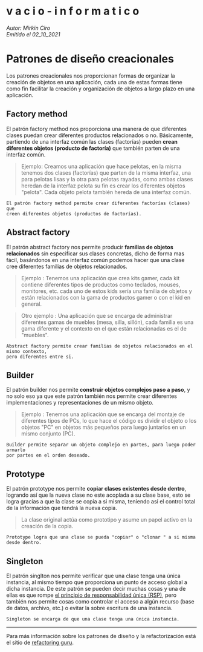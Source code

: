 v a c i o - i n f o r m a t i c o
====
*Autor: Mirkin Ciro* <br>
*Emitido el 02_10_2021*

# Patrones de diseño creacionales

Los patrones creacionales nos proporcionan formas de organizar la creación de objetos en una aplicación, cada una de estas formas tiene como fin facilitar la creación y organización de objetos a largo plazo en una aplicación.

## Factory method
El patrón factory method nos proporciona una manera de que diferentes clases puedan crear diferentes productos relacionados o no. Básicamente, partiendo de una interfaz común las clases (factorías) pueden **crean diferentes objetos (producto de factoría)** que también parten de una interfaz común.

> Ejemplo: Creamos una aplicación que hace pelotas, en la misma tenemos dos clases (factorías) que parten de la misma interfaz, una para pelotas lisas y la otra para pelotas rayadas, como ambas clases heredan de la interfaz pelota su fin es crear los diferentes objetos "pelota". Cada objeto pelota también hereda de una interfaz común.

    El patrón factory method permite crear diferentes factorías (clases) que
    creen diferentes objetos (productos de factorías).

## Abstract factory
El patrón abstract factory nos permite producir **familias de objetos relacionados** sin especificar sus clases concretas, dicho de forma mas fácil, basándonos en una interfaz común podemos hacer que una clase cree diferentes familias de objetos relacionados.

> Ejemplo : Tenemos una aplicación que crea kits gamer, cada kit contiene diferentes tipos de productos como teclados, mouses, monitores, etc. cada uno de estos kids sería una familia de objetos y están relacionados con la gama de productos gamer o con el kid en general.

> Otro ejemplo : Una aplicación que se encarga de administrar diferentes gamas de muebles (mesa, silla, sillón), cada familia es una gama diferente y el contexto en el que están relacionadas es el de "muebles".

    Abstract factory permite crear familias de objetos relacionados en el mismo contexto, 
    pero diferentes entre si.

## Builder
El patrón builder nos permite **construir objetos complejos paso a paso**, y no solo eso ya que este patrón también nos permite crear diferentes implementaciones y representaciones de un mismo objeto.

> Ejemplo : Tenemos una aplicación que se encarga del montaje de diferentes tipos de PCs, lo que hace el código es dividir el objeto o los objetos "PC" en objetos más pequeños para luego juntarlos en un mismo conjunto (PC).

    Builder permite separar un objeto complejo en partes, para luego poder armarlo 
    por partes en el orden deseado.

## Prototype
El patrón prototype nos permite **copiar clases existentes desde dentro**, logrando así que la nueva clase no este acoplada a su clase base, esto se logra gracias a que la clase se copia a si misma, teniendo así el control total de la información que tendrá la nueva copia.

> La clase original actúa como prototipo y asume un papel activo en la creación de la copia.

    Prototype logra que una clase se pueda "copiar" o "clonar " a si misma desde dentro.

## Singleton
El patrón singlton nos permite verificar que una clase tenga una única instancia, al mismo tiempo que proporciona un punto de acceso global a dicha instancia. De este patrón se pueden decir muchas cosas y una de ellas es que rompe <a href="solid.html">el principio de responsabilidad única (RSP)</a>, pero también nos permite cosas como controlar el acceso a algún recurso (base de datos, archivo, etc.) o evitar la sobre escritura de una instancia.

    Singleton se encarga de que una clase tenga una única instancia.

---
Para más información sobre los patrones de diseño y la refactorización está el sitio de <a href="https://refactoring.guru/">refactoring guru</a>.
